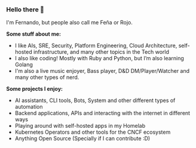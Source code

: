 ### Hello there 👋

I'm Fernando, but people also call me Feña or Rojo.

**Some stuff about me:**
- I like AIs, SRE, Security, Platform Engineering, Cloud Architecture, self-hosted infrastructure, and many other topics in the Tech world
- I also like coding! Mostly with Ruby and Python, but I’m also learning Golang
- I'm also a live music enjoyer, Bass player, D&D DM/Player/Watcher and many other types of nerd.

**Some projects I enjoy:**
- AI assistants, CLI tools, Bots, System and other different types of automation
- Backend applications, APIs and interacting with the internet in different ways
- Playing around with self-hosted apps in my Homelab
- Kubernetes Operators and other tools for the CNCF ecosystem
- Anything Open Source (Specially if I can contribute :D)
